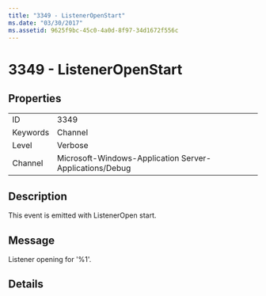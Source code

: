 ```yaml
---
title: "3349 - ListenerOpenStart"
ms.date: "03/30/2017"
ms.assetid: 9625f9bc-45c0-4a0d-8f97-34d1672f556c
---
```

# 3349 - ListenerOpenStart
## Properties  
  
|||  
|-|-|  
|ID|3349|  
|Keywords|Channel|  
|Level|Verbose|  
|Channel|Microsoft-Windows-Application Server-Applications/Debug|  
  
## Description  
 This event is emitted with ListenerOpen start.  
  
## Message  
 Listener opening for '%1'.  
  
## Details
